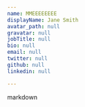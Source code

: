 ```yaml
---
name: MMEEEEEEEE
displayName: Jane Smith
avatar_path: null
gravatar: null
jobTitle: null
bio: null
email: null
twitter: null
github: null
linkedin: null

---
```



markdown


